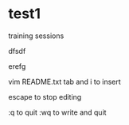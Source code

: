 # test1
training sessions

dfsdf

erefg

vim README.txt tab and i to insert

escape to stop editing

:q to quit
:wq to write and quit
